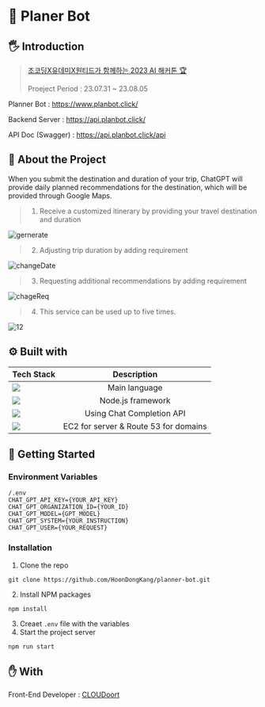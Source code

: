 # 🤖 Planer Bot

## 🖐️ Introduction

> [조코딩X유데미X원티드가 함께하는 2023 AI 해커톤 🏆](https://udemy.wjtb.co.kr/event/id/179)
>
> Proeject Period : 23.07.31 ~ 23.08.05

Planner Bot : https://www.planbot.click/

Backend Server : https://api.planbot.click/

API Doc (Swagger) : https://api.planbot.click/api

## 📒 About the Project

When you submit the destination and duration of your trip, ChatGPT will provide daily planned recommendations for the destination, which will be provided through Google Maps.

> 1. Receive a customized itinerary by providing your travel destination and duration

![gernerate](https://media.giphy.com/media/v1.Y2lkPTc5MGI3NjExaHUwN2g4aG9yMnpjcHk4MzAwam0zbjAyYjZwMmp2NXMxeGd2cmp4eiZlcD12MV9pbnRlcm5hbF9naWZfYnlfaWQmY3Q9Zw/DHbxE5wmMC1YYIaJjH/giphy.gif)

> 2.  Adjusting trip duration by adding requirement

![changeDate](https://media.giphy.com/media/q7aSDguG29MS2oNOF9/giphy.gif)

> 3.  Requesting additional recommendations by adding requirement

![chageReq](https://media.giphy.com/media/tekjutV4s7ykbMm1S3/giphy.gif)

> 4.  This service can be used up to five times.

![12](https://github.com/HoonDongKang/planner-bot/assets/102861831/6497ed74-91e9-4a1f-ab94-2415bcc10271)

## ⚙️ Built with

| Tech Stack                                                                                                     |              Description              |
| -------------------------------------------------------------------------------------------------------------- | :-----------------------------------: |
| <img src="https://img.shields.io/badge/TypeScript-007ACC?style=for-the-badge&logo=typescript&logoColor=white"> |             Main language             |
| <img src="https://img.shields.io/badge/nestjs-%23E0234E.svg?style=for-the-badge&logo=nestjs&logoColor=white">  |           Node.js framework           |
| <img src="https://img.shields.io/badge/chatGPT-74aa9c?style=for-the-badge&logo=openai&logoColor=white">        |       Using Chat Completion API       |
| <img src="https://img.shields.io/badge/AWS-%23FF9900.svg?style=for-the-badge&logo=amazon-aws&logoColor=white"> | EC2 for server & Route 53 for domains |

## 🔎 Getting Started

### Environment Variables

```
/.env
CHAT_GPT_API_KEY={YOUR_API_KEY}
CHAT_GPT_ORGANIZATION_ID={YOUR_ID}
CHAT_GPT_MODEL={GPT_MODEL}
CHAT_GPT_SYSTEM={YOUR_INSTRUCTION}
CHAT_GPT_USER={YOUR_REQUEST}
```

### Installation

1. Clone the repo

```
git clone https://github.com/HoonDongKang/planner-bot.git
```

2. Install NPM packages

```
npm install
```

3. Creaet `.env` file with the variables
4. Start the project server

```
npm run start
```

## ✋ With

Front-End Developer : [CLOUDoort](https://github.com/CLOUDoort/Plannerbot-Frontend)
